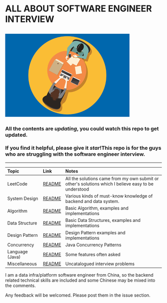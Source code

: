 # ALL ABOUT SOFTWARE ENGINEER INTERVIEW
![logo.png](imgs/logo.png)
---
### All the contents are *updating*, you could watch this repo to get updated.
### If you find it helpful, please give it *star*!This repo is for the guys who are struggling with the software engineer interview.
---

| Topic           | Link                                                               | Notes                                                                                                 |
|:----------------|:-------------------------------------------------------------------|:------------------------------------------------------------------------------------------------------|
| LeetCode        | [README](src/main/java/org/gnuhpc/bigdata/leetcode/README.md)      | All the solutions came from my own submit or other's solutions which I believe  easy to be understood |
| System Design   | [README](src/main/java/org/gnuhpc/bigdata/systemdesign/README.MD)  | Various kinds of must-know knowledge of backend and data system.                                      |
| Algorithm       | [README](src/main/java/org/gnuhpc/bigdata/algorithm/README.md)     | Basic Algorithm, examples and implementations                                                         |
| Data Structure  | [README](src/main/java/org/gnuhpc/bigdata/datastructure/README.md) | Basic Data Structures, examples and implementations                                                   |
| Design Pattern  | [README](src/main/java/org/gnuhpc/bigdata/designpattern/README.md) | Design Pattern examples and implementations                                                           |
| Concurrency     | [README](src/main/java/org/gnuhpc/bigdata/concurrency/README.md)   | Java Concurrency Patterns                                                                             |
| Language (Java) | [README](src/main/java/org/gnuhpc/bigdata/lang/README.md)          | Some features often asked                                                                             |
| Miscellaneous   | [README](src/main/java/org/gnuhpc/bigdata/misc/README.md)          | Uncatalogued interview problems                                                                       |

I am a data infra/platform software engineer from China, so the backend related technical skills are included and some Chinese may be mixed into the comments.

Any feedback will be welcomed. Please post them in the issue section.
